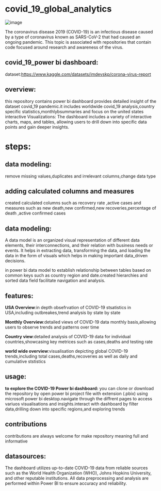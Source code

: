 # covid_19_global_analytics

![image](https://github.com/aflapt/covid_19_global_analyticcs/assets/153365046/c2bb8272-7616-43b5-b639-8cb5a90c1867)

The coronavirus disease 2019 (COVID-19) is an infectious disease caused by a type of coronavirus known as SARS-CoV-2 that had caused an ongoing pandemic. This topic is associated with repositories that contain code focused around research and awareness of the virus.

## covid_19_power bi dashboard:

dataset:https://www.kaggle.com/datasets/imdevskp/corona-virus-report

## overview:

this repository contains power bi dashboard provides detailed insight of the dataset covid_19 pandemic.it includes worldwide covid_19 analysis,country specific statistics,monthlybsummaries and focus on the united states
interactive Visualizations: The dashboard includes a variety of interactive charts, maps, and tables, allowing users to drill down into specific data points and gain deeper insights.


# steps:

## data modeling:
remove missing values,duplicates and irrelevant columns,change data type

## adding calculated columns and measures
 created calculated columns such as recovery rate ,active cases and measures such as new death,new confirmed,new recoveries,percentage of death ,active confirmed cases

 ## data modeling:
 A data model is an organized visual representation of different data elements, their interconnections, and their relation with business needs or events. It helps in extracting data, transforming the data, and loading the data in the form of visuals which helps in making important data_driven  decisions.

 in power bi data model to establish relationship between tables based on common keys such as country region and date.created hierarchies and sorted data field facilitate navigation and analysis.


 ## features:

 **USA Overview**:in depth obsefrvation of COVID-19 stsatistics in USA,including outbreakes,trend analysis by state by state

**Monthly Overview**:detailed views of COVID-19 data monthly basis,allowing users to observe trends and patterns over time

**Country view**:detailed analysis of COVID-19 data for individual countries,showcasing key metrices such as cases,deaths and testing rate

**world wide overview**:visualisation depicting global COVID-19 trends,including total cases,deaths,recoveries as well as daily and cumulative ststistics

 
 ## usage:

 **to explore the COVID-19 Power bi dashboard:**
 you can clone or download the repository by open power bi project file with extension (.pbix) using microsoft power bi desktop.navigate through the diffrent pages to access variuos visualisations and insights.interact with dashboard by filter data,drilling down into specific regions,and exploring trends

 ## contributions
 contributions are always welcome for make repository meaning full and informative
 

 
## datasources:

The dashboard utilizes up-to-date COVID-19 data from reliable sources such as the World Health Organization (WHO), Johns Hopkins University, and other reputable institutions. All data preprocessing and analysis are performed within Power BI to ensure accuracy and reliability.




